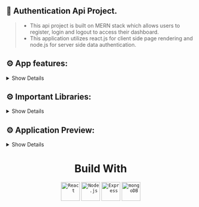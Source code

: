 ## 🚧 Authentication Api Project.
> * This api project is built on MERN stack which allows users to register, login and logout to access their dashboard.
> * This application utilizes react.js for client side page rendering and node.js for server side data authentication.

## ⚙️ App features:
<details>
  
<summary>Show Details</summary>
  
> * react UI with multipage routing.
> * Hashing user password with bcrypt algorithm.
> * Implement json web token for user authentication.
> * Used mongoDB atlas for data storage.

  </details>


## ⚙️ Important Libraries:
 <details>
   <summary>Show Details</summary>

   > Run the below script after creating project:
   >
   > ```sh
   > npm install
   > ```
   >
   > The list of tools and libraries implemented in project:
   >
   > | Libraries/Tools           | Description                                       | Documentation                                                                                          |
   > | ------------------------- | --------------------------------------------      | -----------------------------------------------------------------------------------------------------  |
   > | `Vite`                    | Used for creating react project.                  | https://vitejs.dev/guide/                                                                              |
   > | `React.js`                | For creating UI of the project.                   | https://react.dev/learn                                                                                |
   > | `React Router`            | For multi-page rendering in UI.                   | https://reactrouter.com/en/main                                                                        |
   > | `Material UI`             | For UI icons.                                     | https://mui.com/material-ui/getting-started/                                                           |
   > | `React-tostify`           | For generating notifications in UI.               | https://www.npmjs.com/package/react-toastify                                                           |
   > | `Node.js`                 | It is a cross-platform Javascript run-time environment that executes Javascript code outside of a browser.| https://nodejs.org/docs/latest/api/            |
   > | `Express.js`              | Small framework that works on top of Node web server functionality to simplify its APIs and add helpful new features. | https://expressjs.com/en/starter/installing.html|
   > | `bcryptjs`                | Used for hashing the user credentials.  | https://www.npmjs.com/package/bcryptjs                                                                           |
   > | `jsonwebtoken`            | Used for authenticating the user in system.                  | https://jwt.io/introduction                                                                 |
   > | `cors`                    | Used to establish the connection of server with react app.     | https://expressjs.com/en/resources/middleware/cors.html                                   |
   > | `mongoose`                | Used to establish the connection with database.       | https://mongoosejs.com/docs/guide.html                                                             |
   > | `cookie-parser`           | To store the user tokens                          | https://www.npmjs.com/package/cookie-parser                                                            |
   > | `nodemon`                 | For development server                            | https://nodemon.io/                                                                                    |
  
   </details>

## ⚙️ Application Preview:
<details>
  
<summary>Show Details</summary>
  
> ## Registration Page
> * ![Screenshot_3-6-2024_20058_localhost](https://github.com/18LoneWarrior/Authentication-Api-MERN/assets/107700143/a866e596-b11d-4c5c-b79f-4a6f3d10aaf6)
> ## Login Page
> * ![Screenshot_3-6-2024_20033_localhost](https://github.com/18LoneWarrior/Authentication-Api-MERN/assets/107700143/b130f15d-e336-475a-a62f-418de90fa33a)
> ## Dashboard Page
> * ![Screenshot_3-6-2024_2001_localhost](https://github.com/18LoneWarrior/Authentication-Api-MERN/assets/107700143/d997f281-c3cb-4c09-9932-c1e192af4fe1)
> ## Stored user data in database
> * ![Screenshot_4-6-2024_15206_cloud mongodb com](https://github.com/18LoneWarrior/Authentication-Api-MERN/assets/107700143/1e6fa3d0-290c-436a-8c7f-06f8d255816e)

</details>
<div align="center">
  <h1>Build With</h1>
	<code><img width="50" src="https://user-images.githubusercontent.com/25181517/183897015-94a058a6-b86e-4e42-a37f-bf92061753e5.png" alt="React" title="React"/></code>
	<code><img width="50" src="https://user-images.githubusercontent.com/25181517/183568594-85e280a7-0d7e-4d1a-9028-c8c2209e073c.png" alt="Node.js" title="Node.js"/></code>
	<code><img width="50" src="https://user-images.githubusercontent.com/25181517/183859966-a3462d8d-1bc7-4880-b353-e2cbed900ed6.png" alt="Express" title="Express"/></code>
	<code><img width="50" src="https://user-images.githubusercontent.com/25181517/182884177-d48a8579-2cd0-447a-b9a6-ffc7cb02560e.png" alt="mongoDB" title="mongoDB"/></code>
</div>
